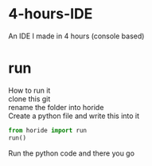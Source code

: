 # 4-hours-IDE
An IDE I made in 4 hours (console based)
# run
How to run it
<br>
clone this git
<br>
rename the folder into horide
<br>
Create a python file and write this into it
```python
from horide import run
run()
```
Run the python code and there you go

